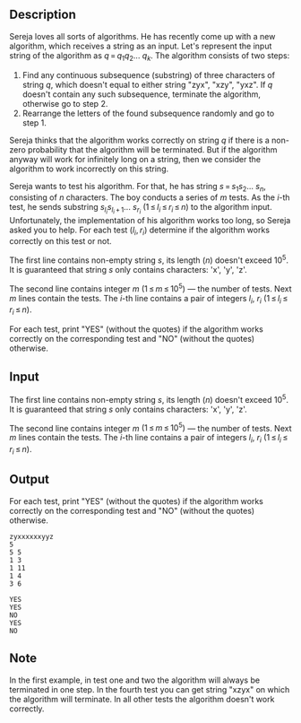 ## Description

<div><p>Sereja loves all sorts of algorithms. He has recently come up with a new algorithm, which receives a string as an input. Let's represent the input string of the algorithm as <span class="tex-span"><i>q</i> = <i>q</i><sub class="lower-index">1</sub><i>q</i><sub class="lower-index">2</sub>... <i>q</i><sub class="lower-index"><i>k</i></sub></span>. The algorithm consists of two steps:</p><ol> <li> Find any continuous subsequence (substring) of three characters of string <span class="tex-span"><i>q</i></span>, which doesn't equal to either string "<span class="tex-font-style-tt">zyx</span>", "<span class="tex-font-style-tt">xzy</span>", "<span class="tex-font-style-tt">yxz</span>". If <span class="tex-span"><i>q</i></span> doesn't contain any such subsequence, terminate the algorithm, otherwise go to step 2. </li><li> Rearrange the letters of the found subsequence randomly and go to step 1. </li></ol><p>Sereja thinks that the algorithm works correctly on string <span class="tex-span"><i>q</i></span> if there is a non-zero probability that the algorithm will be terminated. But if the algorithm anyway will work for infinitely long on a string, then we consider the algorithm to work incorrectly on this string.</p><p>Sereja wants to test his algorithm. For that, he has string <span class="tex-span"><i>s</i> = <i>s</i><sub class="lower-index">1</sub><i>s</i><sub class="lower-index">2</sub>... <i>s</i><sub class="lower-index"><i>n</i></sub></span>, consisting of <span class="tex-span"><i>n</i></span> characters. The boy conducts a series of <span class="tex-span"><i>m</i></span> tests. As the <span class="tex-span"><i>i</i></span>-th test, he sends substring <span class="tex-span"><i>s</i><sub class="lower-index"><i>l</i><sub class="lower-index"><i>i</i></sub></sub><i>s</i><sub class="lower-index"><i>l</i><sub class="lower-index"><i>i</i></sub> + 1</sub>... <i>s</i><sub class="lower-index"><i>r</i><sub class="lower-index"><i>i</i></sub></sub></span> <span class="tex-span">(1 ≤ <i>l</i><sub class="lower-index"><i>i</i></sub> ≤ <i>r</i><sub class="lower-index"><i>i</i></sub> ≤ <i>n</i>)</span> to the algorithm input. Unfortunately, the implementation of his algorithm works too long, so Sereja asked you to help. For each test <span class="tex-span">(<i>l</i><sub class="lower-index"><i>i</i></sub>, <i>r</i><sub class="lower-index"><i>i</i></sub>)</span> determine if the algorithm works correctly on this test or not.</p></div><div class="input-specification"><p>The first line contains non-empty string <span class="tex-span"><i>s</i></span>, its length (<span class="tex-span"><i>n</i></span>) doesn't exceed <span class="tex-span">10<sup class="upper-index">5</sup></span>. It is guaranteed that string <span class="tex-span"><i>s</i></span> only contains characters: '<span class="tex-font-style-tt">x</span>', '<span class="tex-font-style-tt">y</span>', '<span class="tex-font-style-tt">z</span>'.</p><p>The second line contains integer <span class="tex-span"><i>m</i></span> <span class="tex-span">(1 ≤ <i>m</i> ≤ 10<sup class="upper-index">5</sup>)</span> — the number of tests. Next <span class="tex-span"><i>m</i></span> lines contain the tests. The <span class="tex-span"><i>i</i></span>-th line contains a pair of integers <span class="tex-span"><i>l</i><sub class="lower-index"><i>i</i></sub></span>, <span class="tex-span"><i>r</i><sub class="lower-index"><i>i</i></sub></span> <span class="tex-span">(1 ≤ <i>l</i><sub class="lower-index"><i>i</i></sub> ≤ <i>r</i><sub class="lower-index"><i>i</i></sub> ≤ <i>n</i>)</span>.</p></div><div class="output-specification"><p>For each test, print "<span class="tex-font-style-tt">YES</span>" (without the quotes) if the algorithm works correctly on the corresponding test and "<span class="tex-font-style-tt">NO</span>" (without the quotes) otherwise.</p></div>

## Input

<p>The first line contains non-empty string <span class="tex-span"><i>s</i></span>, its length (<span class="tex-span"><i>n</i></span>) doesn't exceed <span class="tex-span">10<sup class="upper-index">5</sup></span>. It is guaranteed that string <span class="tex-span"><i>s</i></span> only contains characters: '<span class="tex-font-style-tt">x</span>', '<span class="tex-font-style-tt">y</span>', '<span class="tex-font-style-tt">z</span>'.</p><p>The second line contains integer <span class="tex-span"><i>m</i></span> <span class="tex-span">(1 ≤ <i>m</i> ≤ 10<sup class="upper-index">5</sup>)</span> — the number of tests. Next <span class="tex-span"><i>m</i></span> lines contain the tests. The <span class="tex-span"><i>i</i></span>-th line contains a pair of integers <span class="tex-span"><i>l</i><sub class="lower-index"><i>i</i></sub></span>, <span class="tex-span"><i>r</i><sub class="lower-index"><i>i</i></sub></span> <span class="tex-span">(1 ≤ <i>l</i><sub class="lower-index"><i>i</i></sub> ≤ <i>r</i><sub class="lower-index"><i>i</i></sub> ≤ <i>n</i>)</span>.</p>

## Output

<p>For each test, print "<span class="tex-font-style-tt">YES</span>" (without the quotes) if the algorithm works correctly on the corresponding test and "<span class="tex-font-style-tt">NO</span>" (without the quotes) otherwise.</p>





```input1
zyxxxxxxyyz
5
5 5
1 3
1 11
1 4
3 6

```




```output1
YES
YES
NO
YES
NO

```



## Note

<p>In the first example, in test one and two the algorithm will always be terminated in one step. In the fourth test you can get string "<span class="tex-font-style-tt">xzyx</span>" on which the algorithm will terminate. In all other tests the algorithm doesn't work correctly. </p>
